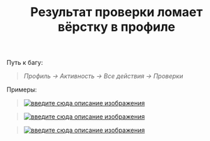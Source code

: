 ﻿---
title: "Результат проверки ломает вёрстку в профиле"
se.owner.user_id: 
se.owner.display_name: "user361068"
se.owner.link: ""
se.link: "https://ru.meta.stackoverflow.com/questions/11892/%d0%a0%d0%b5%d0%b7%d1%83%d0%bb%d1%8c%d1%82%d0%b0%d1%82-%d0%bf%d1%80%d0%be%d0%b2%d0%b5%d1%80%d0%ba%d0%b8-%d0%bb%d0%be%d0%bc%d0%b0%d0%b5%d1%82-%d0%b2%d1%91%d1%80%d1%81%d1%82%d0%ba%d1%83-%d0%b2-%d0%bf%d1%80%d0%be%d1%84%d0%b8%d0%bb%d0%b5"
se.question_id: 11892
se.post_type: question
---
<p>Путь к багу:</p>
<blockquote>
<p><em>Профиль -&gt; Активность -&gt; Все действия -&gt; Проверки</em></p>
</blockquote>
<p>Примеры:</p>
<blockquote>
<p><a href="https://i.stack.imgur.com/zfwpu.png" rel="nofollow noreferrer"><img src="https://i.stack.imgur.com/zfwpu.png" alt="введите сюда описание изображения" /></a></p>
</blockquote>
<blockquote>
<p><a href="https://i.stack.imgur.com/8RM3k.png" rel="nofollow noreferrer"><img src="https://i.stack.imgur.com/8RM3k.png" alt="введите сюда описание изображения" /></a></p>
</blockquote>
<blockquote>
<p><a href="https://i.stack.imgur.com/D6dCr.png" rel="nofollow noreferrer"><img src="https://i.stack.imgur.com/D6dCr.png" alt="введите сюда описание изображения" /></a></p>
</blockquote>
